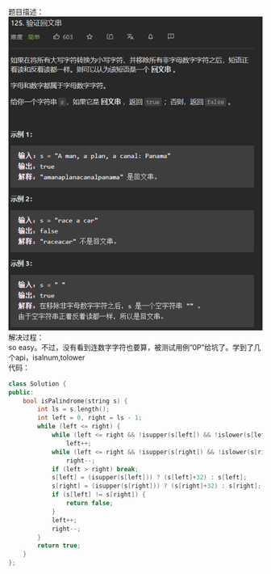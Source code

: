 题目描述：  
![image](/basical/string/image/image45.png)  
解决过程：  
so easy。不过，没有看到连数字字符也要算，被测试用例”0P”给坑了。学到了几个api，isalnum,tolower  
代码：  
```cpp
class Solution {
public:
    bool isPalindrome(string s) {
        int ls = s.length();
        int left = 0, right = ls - 1;
        while (left <= right) {
            while (left <= right && !isupper(s[left]) && !islower(s[left]) && !isdigit(s[left]))
                left++;
            while (left <= right && !isupper(s[right]) && !islower(s[right]) && !isdigit(s[right]))
                right--;
            if (left > right) break;
            s[left] = (isupper(s[left])) ? (s[left]+32) : s[left];
            s[right] = (isupper(s[right])) ? (s[right]+32) : s[right];
            if (s[left] != s[right]) {
                return false;
            }
            left++;
            right--;
        }
        return true;
    }
};
```